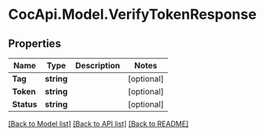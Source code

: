 # CocApi.Model.VerifyTokenResponse
## Properties

Name | Type | Description | Notes
------------ | ------------- | ------------- | -------------
**Tag** | **string** |  | [optional] 
**Token** | **string** |  | [optional] 
**Status** | **string** |  | [optional] 

[[Back to Model list]](../README.md#documentation-for-models) [[Back to API list]](../README.md#documentation-for-api-endpoints) [[Back to README]](../README.md)


